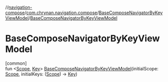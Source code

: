 //[navigation-compose](../../../index.md)/[com.chrynan.navigation.compose](../index.md)/[BaseComposeNavigatorByKeyViewModel](index.md)/[BaseComposeNavigatorByKeyViewModel](-base-compose-navigator-by-key-view-model.md)

# BaseComposeNavigatorByKeyViewModel

[common]\
fun &lt;[Scope](index.md), [Key](index.md)&gt; [BaseComposeNavigatorByKeyViewModel](-base-compose-navigator-by-key-view-model.md)(initialScope: [Scope](index.md), initialKeys: ([Scope](index.md)) -&gt; [Key](index.md))
